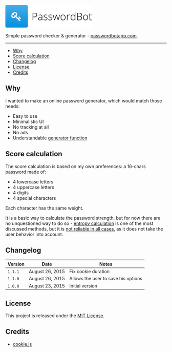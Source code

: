![PasswordBot](logo.png)

Simple password checker & generator - [passwordbotapp.com](http://passwordbotapp.com).

---

* [Why](#why)
* [Score calculation](#score-calculation)
* [Changelog](#changelog)
* [License](#license)
* [Credits](#credits)

## Why

I wanted to make an online password generator, which would match those needs:

* Easy to use
* Minimalistic UI
* No tracking at all
* No ads
* Understandable [generator function](assets/js/generator.js)

## Score calculation

The score calculation is based on my own preferences: a 16-chars password made of:

* 4 lowercase letters
* 4 uppercase letters
* 4 digits
* 4 special characters

Each character has the same weight.

It is a basic way to calculate the password strength, but for now there are no unquestioned way to do so - [entropy calculation](https://en.wikipedia.org/wiki/Password_strength#Entropy_as_a_measure_of_password_strength) is one of the most discussed methods, but it is [not reliable in all cases](https://diogomonica.com/posts/password-security-why-the-horse-battery-staple-is-not-correct/), as it does not take the user behavior into account.

## Changelog

| Version | Date | Notes |
| --- | --- | --- |
| `1.1.1` | August 26, 2015 | Fix cookie duration |
| `1.1.0` | August 26, 2015 | Allows the user to save his options |
| `1.0.0` | August 23, 2015 | Initial version |

## License

This project is released under the [MIT License](license).

## Credits

* [cookie.js](https://github.com/js-coder/cookie.js)